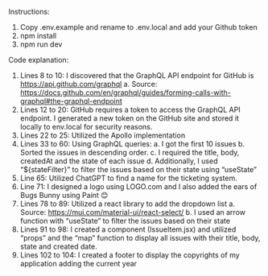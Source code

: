 Instructions:

1. Copy .env.example and rename to .env.local and add your Github token
2. npm install
3. npm run dev

Code explanation:
1.	Lines 8 to 10: I discovered that the GraphQL API endpoint for GitHub is https://api.github.com/graphql
a.	Source: https://docs.github.com/en/graphql/guides/forming-calls-with-graphql#the-graphql-endpoint
2.	Lines 12 to 20: GitHub requires a token to access the GraphQL API endpoint. I generated a new token on the GitHub site and stored it locally to env.local for security reasons.  
3.	Lines 22 to 25: Utilized the Apollo implementation
4.	Lines 33 to 60: Using GraphQL queries:
a.	I got the first 10 issues
b.	Sorted the issues in descending order.
c.	I required the title, body, createdAt and the state of each issue
d.	Additionally, I used “${stateFilter}” to filter the issues based on their state using “useState”
5.	Line 65: Utilized ChatGPT to find a name for the ticketing system.
6.	Line 71: I designed a logo using LOGO.com and I also added the ears of Bugs Bunny using Paint 😊
7.	Lines 78 to 89: Utilized a react library to add the dropdown list
a.	Source: https://mui.com/material-ui/react-select/
b.	I used an arrow function with “useState” to filter the issues based on their state
8.	Lines 91 to 98: I created a component (IssueItem.jsx) and utilized “props” and the “map” function to display all issues with their title, body, state and created date. 
9.	Lines 102 to 104: I created a footer to display the copyrights of my application adding the current year
